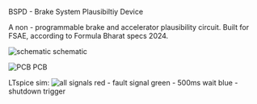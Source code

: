 BSPD - Brake System Plausibiltiy Device  

A non - programmable brake and accelerator plausibility circuit.
Built for FSAE, according to Formula Bharat specs 2024.

![schematic](https://github.com/adityapal-singh-chauhan/BSPD/assets/130316879/e237543f-76af-4403-9893-05773414f2a0)
schematic 

![PCB](https://github.com/adityapal-singh-chauhan/BSPD/assets/130316879/3f2f436c-61b1-4c4c-aa0e-a8168134c835)
PCB

LTspice sim:
![all signals](https://github.com/adityapal-singh-chauhan/BSPD/assets/130316879/2cd5fa3a-d958-4d05-83c5-80bb5fb50b94)
red - fault signal
green - 500ms wait
blue - shutdown trigger
